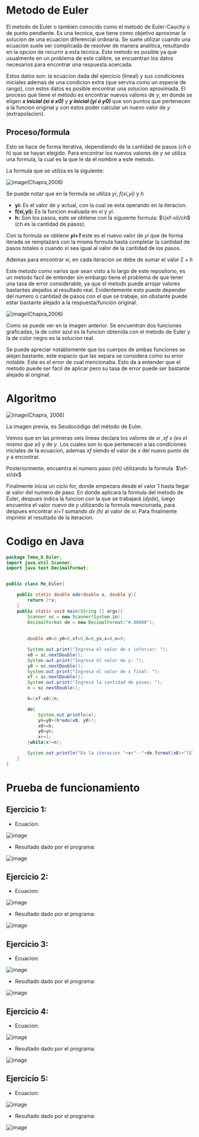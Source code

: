 # Metodo de Euler

El metodo de Euler o tambien conocido como el metodo de Euler-Cauchy o de punto pendiente.
Es una tecnica, que tiene como objetivo aproximar la solucion de una ecuacion diferencial ordinaria. Se suele utilizar cuando una ecuacion suele ser complicada de resolver de manera analitica, resultando en la opcion de recurrir a esta tecnica. Este metodo es posible ya que usualmente en un problema de este calibre, se encuentran los datos necesarios para encontrar una respuesta acercada.

Estos datos son: la ecuacion dada del ejercicio (lineal) y sus condiciones iniciales ademas de una condicion extra (que servira como un especie de rango), con estos datos es posible encontrar una solucion aproximada. El proceso que tiene el método es encontrar nuevos valores de _y_, en donde se eligen **_x inicial (xi ó x0)_** y **_y inicial (yi ó y0)_** que son puntos que pertenecen a la funcion original y con estos poder calcular un nuevo valor de _y_ (extrapolacion).

## Proceso/formula

Esto se hace de forma iterativa, dependiendo de la cantidad de pasos (_ch o h_) que se hayan elegido. Para encontrar los nuevos valores de _y_ se utiliza una formula, la cual es la que le da el nombre a este metodo.

La formula que se utiliza es la siguiente:

![image](https://github.com/CristianCHsx/Metodos-Numericos/assets/162630564/7f73a712-93a5-4c6d-aba9-c5b415c07b92)(Chapra,2006)

Se puede notar que en la formula se utiliza _yi_, _f(xi,yi)_ y _h_
-   **yi:** Es el valor de _y_ actual, con la cual se esta operando en la iteracion.
-   **f(xi,yi):** Es la funcion evaluada en _xi_ y _yi_.
-   **h:** Son los pasos, este se obtiene con la siguiente formula: $\(xf-xi)/ch$   (ch es la cantidad de pasos).

Con la formula se obtiene **_yi+1_**  este es el nuevo valor de _yi_ que de forma iterada se remplazará con la misma formula hasta completar la cantidad de pasos totales o cuando xi sea igual al valor de la cantidad de los pasos.

Ademas para encontrar xi, en cada iteracion se debe de sumar el valor $\xi+h$

Este metodo como varios que sean visto a lo largo de este repositorio, es un metodo facil de entender sin embargo tiene el problema de que tener una tasa de error considerable, ya que el metodo puede arrojar valores bastantes alejados al resultado real. Evidentemente esto puede depender del numero o cantidad de pasos con el que se trabaje, sin obstante puede estar bastante alejado a la respuesta/funcion original.

![image](https://github.com/CristianCHsx/Metodos-Numericos/assets/162630564/9ccf7b28-dc90-4b17-b1e7-543b80fd3442)(Chapra,2006)

Como se puede ver en la imagen anterior. Se encuentran dos funciones graficadas, la de color azul es la funcion obtenida con el metodo de Euler y la de color negro es la solucion real.

Se puede apreciar notablemente que los cuerpos de ambas funciones se alejan bastante, este espacio que las separa se considera como su error notable. Este es el error de cual mencionaba. Esto da a entender que el metodo puede ser facil de aplicar pero su tasa de error puede ser bastante alejado al original.


# Algoritmo

![image](https://github.com/CristianCHsx/Metodos-Numericos/assets/162630564/65e01dbd-5815-423c-9370-562215b80840)(Chapra, 2006)

La imagen previa, es Seudocódigo del método de Euler.

Vemos que en las primeras seis lineas declara los valores de _xi ,xf x (es el mismo que xi)_ y de _y_. Los cuales son lo que pertenecen a las condiciones iniciales de la ecuacion, ademas _xf_ siendo el valor de _x_ del nuevo punto de _y_ a encontrar.

Posteriormente, encuentra el numero paso (nh) utilizando la formula. $\xf-xi/dx$

Finalmente inicia un ciclo for, donde empezara desde el valor 1 hasta llegar al valor del numero de paso. En donde aplicara la formula del metodo de Euler, despues indica la funcion con la que se trabajará (_dydx_), luego encuentra el valor nuevo de _y_ utilizando la formula mencionada, para despues encontrar _xi+1_ sumando _dx (h)_ al valor de _xi_. Para finalmente imprimir el resultado de la iteracion.

# Codigo en Java
``` java
package Tema_6.Euler;
import java.util.Scanner;
import java.text.DecimalFormat;


public class Me_Euler{

    public static double edo(double x, double y){
        return 2*x;
    }
    public static void main(String [] args){
        Scanner sc = new Scanner(System.in);
        DecimalFormat de = new DecimalFormat("#.00000");
        
        
        double x0=0,y0=0,xf=0,h=0,yn,x=0,n=0;

        System.out.print("Ingresa el valor de x inferior: ");
        x0 = sc.nextDouble();
        System.out.print("Ingresa el valor de y: ");
        y0 = sc.nextDouble();
        System.out.print("Ingresa el valor de x final: ");
        xf = sc.nextDouble();
        System.out.print("Ingresa la cantidad de pasos: ");
        n = sc.nextDouble();

        h=(xf-x0)/n;

        do{
            System.out.println(x);
            yn=y0+(h*edo(x0, y0));
            x0+=h;
            y0=yn;
            x+=1;
        }while(x!=n);

        System.out.println("En la iteracion "+x+"--"+de.format(x0)+"[El resultado es: "+ de.format(yn));
    }
}

```


# Prueba de funcionamiento

 ## Ejercicio 1:
  + Ecuacion: 
  
  ![image](https://github.com/CristianCHsx/Metodos-Numericos/assets/162630564/6b3cd036-8b37-43dc-8498-d4cf94c182cd)

  + Resultado dado por el programa:

  ![image](https://github.com/CristianCHsx/Metodos-Numericos/assets/162630564/f911effb-a393-4b5e-b838-5bfadd31e1e3)

 ## Ejercicio 2:
   + Ecuacion: 

   ![image](https://github.com/CristianCHsx/Metodos-Numericos/assets/162630564/b8ac92d6-22c3-472b-a692-9c6347560d2e)

  + Resultado dado por el programa:
  
   ![image](https://github.com/CristianCHsx/Metodos-Numericos/assets/162630564/cba4b74e-38e6-44e7-adf4-ed6d2cbcb58f)

 ## Ejercicio 3:
  + Ecuacion: 

  ![image](https://github.com/CristianCHsx/Metodos-Numericos/assets/162630564/37d33202-a758-4108-bdaf-fb8f034357e8)

  + Resultado dado por el programa:

  ![image](https://github.com/CristianCHsx/Metodos-Numericos/assets/162630564/7d128ade-caf7-42e5-a663-e7f1fc0421fe)

 ## Ejercicio 4:
  + Ecuacion: 

  ![image](https://github.com/CristianCHsx/Metodos-Numericos/assets/162630564/538060d8-d7b9-4c23-aff4-faddc8ab21ef)

  + Resultado dado por el programa:

  ![image](https://github.com/CristianCHsx/Metodos-Numericos/assets/162630564/f8539335-ccaf-4e98-a7dc-1183a80d55fd)

 ## Ejercicio 5:
  + Ecuacion:

  ![image](https://github.com/CristianCHsx/Metodos-Numericos/assets/162630564/a2ec09ee-a77d-446e-af52-16847eccc8cb)

  + Resultado dado por el programa:

  ![image](https://github.com/CristianCHsx/Metodos-Numericos/assets/162630564/bfec035f-078d-4739-937e-86db96a3e8f4)